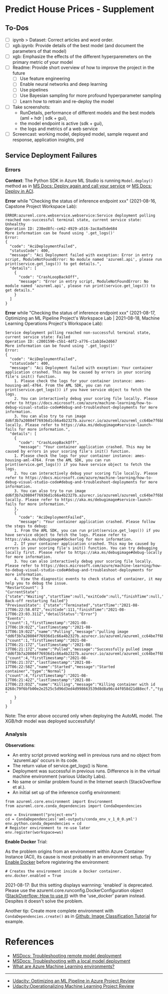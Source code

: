 # Predict House Prices - Supplement
## To-Dos
- [ ] ipynb > Dataset: Correct articles and word order.
- [ ] xgb.ipynb: Provide details of the best model (and document the parameters of that model)
- [ ] xgb: Emphasize the effects of the different hyperparemeters on the primary metric of your model
- [ ] Readme: Provide short overview of how to improve the project in the future
  - [ ] Use feature engineering
  - [ ] Enable neural networks and deep learning
  - [ ] Use pipelines
  - [ ] Use Bayesian sampling for more profound hyperparameter sampling
  - [ ] Learn how to retrain and re-deploy the model
- [ ] Take screenshots: 
  - RunDetails, performance of different models and the best models (aml + hdr | sdk + gui), 
  - the model endpoint is active (sdk + gui), 
  - the logs and metrics of a web service
- [ ] Screencast: working model, deployed model, sample request and response, application insights, prd

## Service Deployment Failures
### Errors
**Context**: The Python SDK in Azure ML Studio is running `Model.deploy()` method as in [MS Docs: Deploy again and call your service](https://docs.microsoft.com/en-us/azure/machine-learning/how-to-deploy-and-where?tabs=python#deploy-again-and-call-your-service) or [MS Docs: Deploy in ACI](https://docs.microsoft.com/en-us/azure/machine-learning/tutorial-deploy-models-with-aml#deploy-in-aci).

**Error** while "Checking the status of inference endpoint xxx" (2021-08-16, Capstone Project Workspace Lab):

```
ERROR:azureml.core.webservice.webservice:Service deployment polling reached non-successful terminal state, current service state: Unhealthy
Operation ID: 238ed8fc-ce62-4929-a516-3ac8ad5de684
More information can be found using '.get_logs()'
Error:
{
  "code": "AciDeploymentFailed",
  "statusCode": 400,
  "message": "Aci Deployment failed with exception: Error in entry script, ModuleNotFoundError: No module named 'azureml.api', please run print(service.get_logs()) to get details.",
  "details": [
    {
      "code": "CrashLoopBackOff",
      "message": "Error in entry script, ModuleNotFoundError: No module named 'azureml.api', please run print(service.get_logs()) to get details."
    }
  ]
}
```

**Error** while "Checking the status of inference endpoint xxx" (2021-08-17, Optimizing an ML Pipeline Project's Workspace Lab | 2021-08-18, Machine Learning Operations Project's Workspace Lab):

```
Service deployment polling reached non-successful terminal state, current service state: Failed
Operation ID: c2001590-c5b1-4df2-a776-c1ab16e2d667
More information can be found using '.get_logs()'
Error:
{
  "code": "AciDeploymentFailed",
  "statusCode": 400,
  "message": "Aci Deployment failed with exception: Your container application crashed. This may be caused by errors in your scoring file's init() function.
	1. Please check the logs for your container instance: ames-housing-aml-4764. From the AML SDK, you can run print(service.get_logs()) if you have service object to fetch the logs.
	2. You can interactively debug your scoring file locally. Please refer to https://docs.microsoft.com/azure/machine-learning/how-to-debug-visual-studio-code#debug-and-troubleshoot-deployments for more information.
	3. You can also try to run image dd6f3b7a20804f76936d1c66a4b2327b.azurecr.io/azureml/azureml_cc64be7f6bb8ba76d06a5c38b75b1a4c locally. Please refer to https://aka.ms/debugimage#service-launch-fails for more information.",
  "details": [
    {
      "code": "CrashLoopBackOff",
      "message": "Your container application crashed. This may be caused by errors in your scoring file's init() function.
	1. Please check the logs for your container instance: ames-housing-aml-4764. From the AML SDK, you can run print(service.get_logs()) if you have service object to fetch the logs.
	2. You can interactively debug your scoring file locally. Please refer to https://docs.microsoft.com/azure/machine-learning/how-to-debug-visual-studio-code#debug-and-troubleshoot-deployments for more information.
	3. You can also try to run image dd6f3b7a20804f76936d1c66a4b2327b.azurecr.io/azureml/azureml_cc64be7f6bb8ba76d06a5c38b75b1a4c locally. Please refer to https://aka.ms/debugimage#service-launch-fails for more information."
    },
    {
      "code": "AciDeploymentFailed",
      "message": "Your container application crashed. Please follow the steps to debug:
	1. From the AML SDK, you can run print(service.get_logs()) if you have service object to fetch the logs. Please refer to https://aka.ms/debugimage#dockerlog for more information.
	2. If your container application crashed. This may be caused by errors in your scoring file's init() function. You can try debugging locally first. Please refer to https://aka.ms/debugimage#debug-locally for more information.
	3. You can also interactively debug your scoring file locally. Please refer to https://docs.microsoft.com/azure/machine-learning/how-to-debug-visual-studio-code#debug-and-troubleshoot-deployments for more information.
	4. View the diagnostic events to check status of container, it may help you to debug the issue.
"RestartCount": 3
"CurrentState": {"state":"Waiting","startTime":null,"exitCode":null,"finishTime":null,"detailStatus":"CrashLoopBackOff: Back-off restarting failed"}
"PreviousState": {"state":"Terminated","startTime":"2021-08-17T06:22:58.07Z","exitCode":111,"finishTime":"2021-08-17T06:23:03.311Z","detailStatus":"Error"}
"Events":
{"count":1,"firstTimestamp":"2021-08-17T06:19:02Z","lastTimestamp":"2021-08-17T06:19:02Z","name":"Pulling","message":"pulling image "dd6f3b7a20804f76936d1c66a4b2327b.azurecr.io/azureml/azureml_cc64be7f6bb8ba76d06a5c38b75b1a4c@sha256:d56acb2ceca66853a16954e02fb629b7715da3e6c792ef4814d7816e486569a7"","type":"Normal"}
{"count":1,"firstTimestamp":"2021-08-17T06:21:17Z","lastTimestamp":"2021-08-17T06:21:17Z","name":"Pulled","message":"Successfully pulled image "dd6f3b7a20804f76936d1c66a4b2327b.azurecr.io/azureml/azureml_cc64be7f6bb8ba76d06a5c38b75b1a4c@sha256:d56acb2ceca66853a16954e02fb629b7715da3e6c792ef4814d7816e486569a7"","type":"Normal"}
{"count":4,"firstTimestamp":"2021-08-17T06:21:37Z","lastTimestamp":"2021-08-17T06:22:58Z","name":"Started","message":"Started container","type":"Normal"}
{"count":4,"firstTimestamp":"2021-08-17T06:21:42Z","lastTimestamp":"2021-08-17T06:23:03Z","name":"Killing","message":"Killing container with id 8268c79f6bfb00e2e2525c5d96d3ed4d998663539d8d8a96c44f058d21d88ecf.","type":"Normal"}
"
    }
  ]
}

```

Note: The error above occured only when deploying the AutoML model. The XGB/hdr model was deployed successfully!

### Analysis
**Observations**:
+ An entry script proved working well in previous runs and no object from 'azureml.api' occurs in its code.
+ The return value of service.get_logs() is None.
+ Deployment was successful in previous runs. Difference is in the virtual machine environment (various Udacity Labs).
+ No same or similar problem found in the Internet search (StackOverflow et al.).
+ An initial set up of the inference config environment:

```
from azureml.core.environment import Environment
from azureml.core.conda_dependencies import CondaDependencies

env = Environment("project-env")
cd = CondaDependencies('aml-outputs/conda_env_v_1_0_0.yml')
env.python.conda_dependencies = cd
# Register environment to re-use later
env.register(workspace=ws)
```

**Enable Docker** Trial: 

As the problem origins from an environment within Azure Container Instance (ACI), its cause is most probably in an environment setup. Try [Enable Docker](https://docs.microsoft.com/en-us/azure/machine-learning/how-to-use-environments#enable-docker) before registering the environment:

```
# Creates the environment inside a Docker container.
env.docker.enabled = True
```

2021-08-17: But this setting displays warnning: 'enabled' is deprecated. Please use the azureml.core.runconfig.DockerConfiguration object ([StackOverflow: How to use it](https://stackoverflow.com/questions/67387249/how-to-use-azureml-core-runconfig-dockerconfiguration-class-in-azureml-core-envi)) with the 'use_docker' param instead. Despites it doesn't solve the problem.

Another tip: Create more complete environment with `CondaDependencies.create()` as in [Github: Image Classification Tutorial](https://github.com/Azure/MachineLearningNotebooks/tree/master/tutorials/image-classification-mnist-data) for example.


# References
+ [MSDocs: Troubleshooting remote model deployment](https://docs.microsoft.com/en-us/azure/machine-learning/how-to-troubleshoot-deployment?tabs=python)
+ [MSDocs: Troubleshooting with a local model deployment](https://docs.microsoft.com/en-us/azure/machine-learning/how-to-troubleshoot-deployment-local)
+ [What are Azure Machine Learning environments?](https://docs.microsoft.com/en-us/azure/machine-learning/concept-environments)
---
+ [Udacity: Optimizing an ML Pipeline in Azure Project Review](https://review.udacity.com/#!/reviews/3017477)
+ [Udacity:Operationalizing Machine Learning Project Review](https://review.udacity.com/#!/reviews/3053642)
